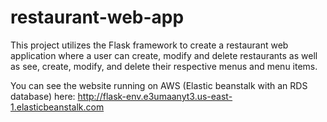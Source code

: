 # restaurant-web-app

This project utilizes the Flask framework to create a restaurant web application where a user can create, modify and delete restaurants as well as see, create, modify, and delete their respective menus and menu items. 

You can see the website running on AWS (Elastic beanstalk with an RDS database) here:
http://flask-env.e3umaanyt3.us-east-1.elasticbeanstalk.com

